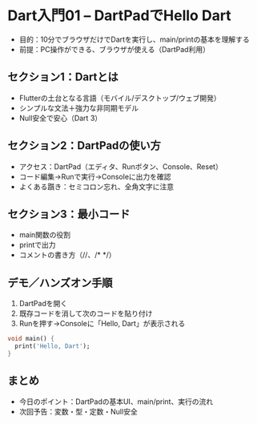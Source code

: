 # Dart入門01 – DartPadでHello Dart

- 目的：10分でブラウザだけでDartを実行し、main/printの基本を理解する
- 前提：PC操作ができる、ブラウザが使える（DartPad利用）

## セクション1：Dartとは
- Flutterの土台となる言語（モバイル/デスクトップ/ウェブ開発）
- シンプルな文法＋強力な非同期モデル
- Null安全で安心（Dart 3）

## セクション2：DartPadの使い方
- アクセス：DartPad（エディタ、Runボタン、Console、Reset）
- コード編集→Runで実行→Consoleに出力を確認
- よくある躓き：セミコロン忘れ、全角文字に注意

## セクション3：最小コード
- main関数の役割
- printで出力
- コメントの書き方（//、/* */）

## デモ／ハンズオン手順
1. DartPadを開く
2. 既存コードを消して次のコードを貼り付け
3. Runを押す→Consoleに「Hello, Dart」が表示される

```dart
void main() {
  print('Hello, Dart');
}
```

## まとめ
- 今日のポイント：DartPadの基本UI、main/print、実行の流れ
- 次回予告：変数・型・定数・Null安全